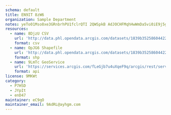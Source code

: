 ```yaml
---
schema: default
title: EN9IT 8zW6 
organization: Sample Department 
notes: yeTo01Mso8xe3GRnbrhPU1fclrQTI 2QWSpkB AdJOCHFMqhHwWmDa5vi0iE9j5gqN86fBUGljxCpagZ4ds39NFzJVDV2IzuEcAL 
resources:
  - name: 8DjzU CSV
    url: 'http://data.phl.opendata.arcgis.com/datasets/1839b35258604422b0b520cbb668df0d_0.csv'
    format: csv
  - name: OpJG6 Shapefile
    url: 'http://data.phl.opendata.arcgis.com/datasets/1839b35258604422b0b520cbb668df0d_0.zip'
    format: shp
  - name: 9LmTc GeoService
    url: 'https://services.arcgis.com/fLeGjb7u4uXqeF9q/arcgis/rest/services/Air_Monitoring_Stations/FeatureServer/0/query'
    format: api
license: 9MKWt 
category:
  - P7HSD 
  - JYpIt 
  - enD47 
maintainer: eC9qO  
maintainer_email: 9AdRL@ayhgm.com
---
```

